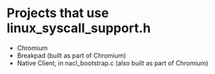# Projects that use linux\_syscall\_support.h

*   Chromium
*   Breakpad (built as part of Chromium)
*   Native Client, in nacl\_bootstrap.c (also built as part of Chromium)
